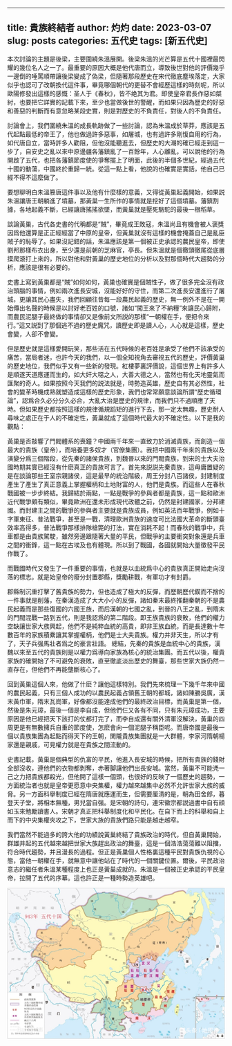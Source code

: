 
---
title: 貴族終結者
author: 灼灼
date: 2023-03-07
slug: posts
categories: 五代史
tags: [新五代史]
---

本次討論的主題是後梁，主要圍繞朱溫展開。後梁朱溫的光芒算是五代十國裡最閃耀的幾位名人之一了。最重要的原因大概是他代唐而立，導致後世對他的評價幾乎一邊倒的唾罵順帶讓後梁變成了偽梁，但隨著那段歷史在宋代徹底塵埃落定，大家似乎也認可了改朝換代這件事，畢竟哪個朝代的更替不會經歷這樣的時刻呢，所以歐陽修發出這樣的感慨：圣人于《春秋》，皆不绝其为君。即使皇帝君長作惡如桀紂，也要把它詳實的記載下來，至少也當做後世的警醒，而如果只因為歷史的好惡和善惡的判斷而有意忽略某段史實，則是對歷史的不負責任，對後人的不負責任。

討論會上，我們圍繞朱溫的成長軌跡做了一些討論，認為朱溫成於草莽，應該是五代起點最低的帝王了，他也做過許多惡事，如屠城，也有過許多剛愎自用的行為，如代唐自立，當時許多人勸阻，但他沒能聽進去，但歷史的大潮的確已經走到這一步了，自安史之亂以來中原邊疆各藩鎮亂了一百餘年，人心離亂，可以說他的行為開啟了五代，也把各藩鎮節度使的爭奪擺上了明面，此後的半個多世紀，經過五代十國的動蕩，中國終於重歸一統。從這一點上看，他說的也確實是實話，他自己已經不得不這麼做了。

要想聊明白朱溫篡唐這件事以及他有什麼樣的意義，又得從黃巢起義開始，如果説朱溫讓唐王朝躺進了墳墓，那黃巢一生所作的事情就是挖好了這個墳墓。藩鎮割據，各地起義不斷，已經讓唐搖搖欲墜，而黃巢就是壓死駱駝的最後一根稻草。

談論黃巢，古代各史書的代稱都是“賊”，畢竟成王敗寇，朱溫尚且有機會被人褒獎因爲他還算是正正經經當了中原的皇帝，但黃巢就沒有這樣的機會掩蓋自己是亂臣賊子的恥辱了。如果沒記錯的話，朱溫應該是第一個被正史承認的農民皇帝，即使劉邦那樣布衣出身，至少還是前朝的芝麻官，亭長。但朱溫就是個徹頭徹尾從底層摸爬滾打上來的，所以對他和對黃巢的歷史地位的分析以及對那個時代大趨勢的分析，應該是很有必要的。

史書上寫到黃巢都是“賊”如何如何，黃巢也確實是個賊性子，做了很多完全沒有政治頭腦的事情，例如兩次進長安城，沒能好好的守住，而第二次進長安還進行了屠城，更讓其民心盡失，我們回顧往昔每一段農民起義的歷史，無一例外不是在一開始傳出名聲的時候是以討好老百姓的口號，諸如“闖王來了不納糧”來讓民心歸附，而農民泥腿子最終做的事情卻又是像前文所説的那樣“一朝權在手，便把令來行。”這又説到了那個逃不過的歷史魔咒，讀歷史即是讀人心，人心就是這樣，歷史會變，人卻不會變。

但是歷史就是這樣愛開玩笑，那些活在五代時候的老百姓是承受了他們不該承受的痛苦，當局者迷，也許今天的我們，以一個全知視角去審視五代的歷史，評價黃巢的歷史地位，我們似乎又有一些新的發現。紅樓夢裏評價說，這個世界上有許多人是順遂天道應運而生的，如大奸大噁之人，大善大德之人，當然也有化天地靈氣而匯聚的奇人。如果按照今天我們的説法就是，時勢造英雄，歷史自有其必然性，社會的變革時機成熟就塑造成這樣的歷史形象，我們也常常願意談論所謂“歷史循環論”，認爲合久必分分久必合，大亂大治是歷史的規律，而我們只不過順應了天時。但如果歷史都按照這樣的規律循規蹈矩的進行下去，那一定太無趣，歷史耐人尋味之處正在于人的不確定性，黃巢就成了這個時代最大的不確定性。以下是我的觀點：

黃巢是否敲響了門閥體系的喪鐘？中國兩千年來一直致力於消滅貴族，而創造一個最大的貴族（皇帝），而培養更多奴才（官僚集團）。我把中國兩千年來的貴族以及演變分爲三個階段，從先秦的諸侯貴族，到魏晉以來的門閥貴族，到宋的士大夫治國時期其實已經沒有什麽真正的貴族可言了。首先來説説先秦貴族，這毋庸置疑的是在談論那些王室宗親諸侯，這是最早的統治階級，周王分封八百諸侯，封建制度產生了產生了真正意義上掌握權柄和土地財富的人，他們是貴族。而這些人在春秋戰國被一步步終結。我歸結於兩點，一點是戰爭的參與者都是貴族，這一點和歐洲近代戰爭頗有類似，畢竟歐洲在還未形成現代政體之前，仍然是封建國家，分邦建國。而封建主之間的戰爭的參與者主要就是貴族成員，例如英法百年戰爭，例如十字軍東征、普法戰爭，甚至是一戰，清理歐洲貴族的速度可比法國大革命的斷頭臺效率高得多，普法戰爭那樣排隊槍斃的打法，實在消耗不起！而春秋的戰爭中，兵車都是由貴族駕駛，雖然旁邊跟隨著大量的平民，但戰爭的主要衝突對象還是兵車之間的衝鋒，這一點在古埃及也有體現。所以到了戰國，各國就開始大量徵發平民作戰了。

而戰國時代又發生了一件重要的事情，也就是以血統爲中心的貴族真正開始走向沒落的標志。就是始皇帝的廢分封置郡縣，獎勵耕戰，有軍功才有封爵。

郡縣制沉重打擊了舊貴族的勢力，但也造成了極大的反彈，而歷朝歷代鍥而不捨的一件事就是削藩，在秦漢造成了大大小小的反彈，諸如秦末最終推翻秦朝的不是農民起義而是那些復國的六國王族，而后漢朝的七國之亂，到晉的八王之亂，到隋末的門閥混戰一路到五代，則是我認爲的第二階段。即王族貴族的衰敗，他們的權力空缺讓世家大族興起，他們不是純粹血統的高貴，即非王族血統，而是長達數十年數百年的家族積纍讓其掌握權柄，他們是士大夫貴族。權力并非天生，所以才有了，天子兵强馬壯者爲之的豪言壯語。
總結，先秦的貴族是血統中心的貴族，漢魏以來至五代的貴族則是以權力爲導向家族為核心的統治集團。而五代以後，權貴家族的確開始了不可避免的衰敗，直至徹底淡出歷史的舞臺，那些世家大族仍然一直存在，但他們不再能壟斷核心了。

回到黃巢這個人來，他做了什麽？讓他這樣特別。我們先來梳理一下幾千年來中國的農民起義，只有三個人成功的以農民起義占領舊王朝的都城，諸如陳勝吳廣，漢末黃巾軍，隋末瓦崗軍，好像都沒能達成他們的最終政治目標，而黃巢是第一個，然後是朱元璋，最後一個是李自成，但他們仨又各有不同，只有朱元璋成功，主要原因是他已經把天下該打的仗都打完了，而李自成還有關外清軍沒解決，黃巢的四周更是有無數擁兵自重的節度使，怎麽會向一個泥腿子稱臣呢。而唐帝國是最後一個以貴族集團為起點而得天下的王朝，関隴貴族集團就是一大群體，李家河隋朝楊家還是親戚，可見權力就是在貴族之間流動的。

史書記載，黃巢是個典型的仇富的平民，他進入長安城的時候，把所有貴族的錢財全部沒收，連他們的衣物都剝奪，赤著脚讓他們出長安城。當然，黃巢不可能凴一己之力把貴族都殺光，但他開了這樣一個頭，也很好的反映了一個歷史的趨勢，一方面統治者也就是皇帝更愿意中央集權，權力越來越集中必然不允許世家大族的威脅。另一方面科擧制度已經在隋唐就應運而生，但需要厘清的是，朝為田舍郎，暮登天子堂，將相本無種，男兒當自强。是宋朝的詩句，連宋徽宗都説過書中自有顔如玉來勉勵讀書人。宋朝才真正把科舉制度化和平民化。在自下而上的科舉和自上而下的中央集權夾攻之下，世家大族的貴族們路只能是越走越窄。

我們當然不能過多的誇大他的功績說黃巢終結了貴族政治的時代，但自黃巢開始，群雄并起的五代越來越把世家大族趕出政治的舞臺，這是一個浩浩蕩蕩難以阻擋，符合時代趨勢，并且漫長的過程。但正是黃巢個人性格裏這種平民對貴族仇視的心態，當他一朝權在手，就無意中讓他站在了時代的一個關鍵位置。爾後，平民政治意志的繼任者朱溫某種程度上也正是黃巢成就的。朱溫是一個被正史承認的平民皇帝，拉開了五代的序幕。這也許正是一種時勢造英雄吧。

![五代地圖](https://github.com/shucyc/cyc-starage1/blob/main/五代十国地图.jpeg?raw=true "五代十國地圖")
